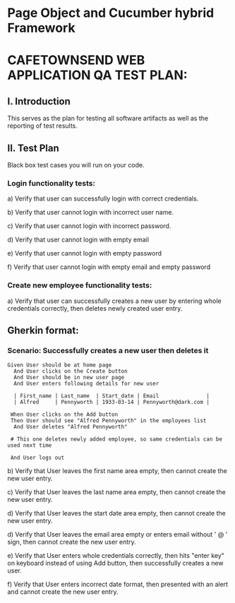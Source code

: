 # Page Object and Cucumber hybrid Framework 


# CAFETOWNSEND WEB APPLICATION QA TEST PLAN:

## I. Introduction
This serves as the plan for testing all software artifacts as well as the reporting of test results.
## II. Test Plan
Black box test cases you will run on your code.

### Login functionality tests:

a) Verify that user can successfully login with correct credentials.

b) Verify that user cannot login with incorrect user name.

c) Verify that user cannot login with incorrect password.

d) Verify that user cannot login with empty email

e) Verify that user cannot login with empty password

f) Verify that user cannot login with empty email and empty password

### Create new employee functionality tests:
a)	Verify that user can successfully creates a new user by entering whole credentials correctly, then deletes newly created user entry.

## Gherkin format:

  ### Scenario: Successfully creates a new user then deletes it
  
    Given User should be at home page
      And User clicks on the Create button
      And User should be in new user page
      And User enters following details for new user
      
      | First_name | Last_name  | Start_date | Email               | 
      | Alfred     | Pennyworth | 1933-03-14 | Pennyworth@dark.com | 
      
     When User clicks on the Add button
     Then User should see "Alfred Pennyworth" in the employees list
      And User deletes "Alfred Pennyworth"   
     
     # This one deletes newly added employee, so same credentials can be used next time 
     
     And User logs out
     
   
b) Verify that User leaves the first name area empty, then cannot create the new user entry.

c) Verify that User leaves the last name area empty, then cannot create the new user entry.

d) Verify that User leaves the start date area empty, then cannot create the new user entry.

d) Verify that User leaves the email area empty or enters email without ' @ ' sign, then cannot create the new user entry.

e) Verify that User enters whole credentials correctly, then hits "enter key" on keyboard instead of using Add button, then successfully creates a new user.

f) Verify that User enters incorrect date format, then presented with an alert and cannot create the new user entry.



